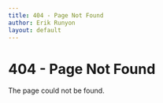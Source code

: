 ```yaml
---
title: 404 - Page Not Found
author: Erik Runyon
layout: default
---
```

# 404 - Page Not Found

The page could not be found.